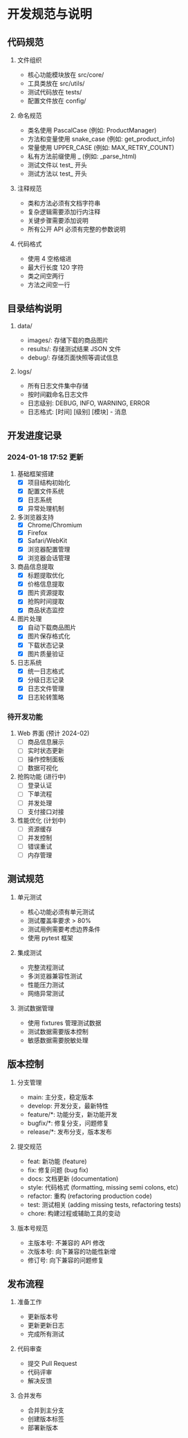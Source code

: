 # 开发规范与说明

## 代码规范
1. 文件组织
   - 核心功能模块放在 src/core/
   - 工具类放在 src/utils/
   - 测试代码放在 tests/
   - 配置文件放在 config/

2. 命名规范
   - 类名使用 PascalCase (例如: ProductManager)
   - 方法和变量使用 snake_case (例如: get_product_info)
   - 常量使用 UPPER_CASE (例如: MAX_RETRY_COUNT)
   - 私有方法前缀使用 _ (例如: _parse_html)
   - 测试文件以 test_ 开头
   - 测试方法以 test_ 开头

3. 注释规范
   - 类和方法必须有文档字符串
   - 复杂逻辑需要添加行内注释
   - 关键步骤需要添加说明
   - 所有公开 API 必须有完整的参数说明

4. 代码格式
   - 使用 4 空格缩进
   - 最大行长度 120 字符
   - 类之间空两行
   - 方法之间空一行

## 目录结构说明
1. data/
   - images/: 存储下载的商品图片
   - results/: 存储测试结果 JSON 文件
   - debug/: 存储页面快照等调试信息

2. logs/
   - 所有日志文件集中存储
   - 按时间戳命名日志文件
   - 日志级别: DEBUG, INFO, WARNING, ERROR
   - 日志格式: [时间] [级别] [模块] - 消息

## 开发进度记录

### 2024-01-18 17:52 更新
1. 基础框架搭建
   - [x] 项目结构初始化
   - [x] 配置文件系统
   - [x] 日志系统
   - [x] 异常处理机制

2. 多浏览器支持
   - [x] Chrome/Chromium
   - [x] Firefox
   - [x] Safari/WebKit
   - [x] 浏览器配置管理
   - [x] 浏览器会话管理

3. 商品信息提取
   - [x] 标题提取优化
   - [x] 价格信息提取
   - [x] 图片资源提取
   - [x] 抢购时间提取
   - [x] 商品状态监控

4. 图片处理
   - [x] 自动下载商品图片
   - [x] 图片保存格式化
   - [x] 下载状态记录
   - [x] 图片质量验证

5. 日志系统
   - [x] 统一日志格式
   - [x] 分级日志记录
   - [x] 日志文件管理
   - [x] 日志轮转策略

### 待开发功能
1. Web 界面 (预计 2024-02)
   - [ ] 商品信息展示
   - [ ] 实时状态更新
   - [ ] 操作控制面板
   - [ ] 数据可视化

2. 抢购功能 (进行中)
   - [ ] 登录认证
   - [ ] 下单流程
   - [ ] 并发处理
   - [ ] 支付接口对接

3. 性能优化 (计划中)
   - [ ] 资源缓存
   - [ ] 并发控制
   - [ ] 错误重试
   - [ ] 内存管理

## 测试规范
1. 单元测试
   - 核心功能必须有单元测试
   - 测试覆盖率要求 > 80%
   - 测试用例需要考虑边界条件
   - 使用 pytest 框架

2. 集成测试
   - 完整流程测试
   - 多浏览器兼容性测试
   - 性能压力测试
   - 网络异常测试

3. 测试数据管理
   - 使用 fixtures 管理测试数据
   - 测试数据需要版本控制
   - 敏感数据需要脱敏处理

## 版本控制
1. 分支管理
   - main: 主分支，稳定版本
   - develop: 开发分支，最新特性
   - feature/*: 功能分支，新功能开发
   - bugfix/*: 修复分支，问题修复
   - release/*: 发布分支，版本发布

2. 提交规范
   - feat: 新功能 (feature)
   - fix: 修复问题 (bug fix)
   - docs: 文档更新 (documentation)
   - style: 代码格式 (formatting, missing semi colons, etc)
   - refactor: 重构 (refactoring production code)
   - test: 测试相关 (adding missing tests, refactoring tests)
   - chore: 构建过程或辅助工具的变动

3. 版本号规范
   - 主版本号: 不兼容的 API 修改
   - 次版本号: 向下兼容的功能性新增
   - 修订号: 向下兼容的问题修复

## 发布流程
1. 准备工作
   - 更新版本号
   - 更新更新日志
   - 完成所有测试

2. 代码审查
   - 提交 Pull Request
   - 代码评审
   - 解决反馈

3. 合并发布
   - 合并到主分支
   - 创建版本标签
   - 部署新版本